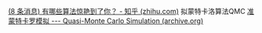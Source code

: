 [(8 条消息) 有哪些算法惊艳到了你？ - 知乎 (zhihu.com)](https://www.zhihu.com/question/26934313/answer/3014154438)
拟蒙特卡洛算法QMC
[准蒙特卡罗模拟 --- Quasi-Monte Carlo Simulation (archive.org)](https://web.archive.org/web/20120621193817/http://www.puc-rio.br/marco.ind/quasi_mc.html)